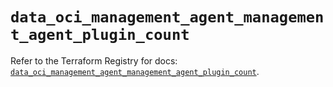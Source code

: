 # `data_oci_management_agent_management_agent_plugin_count`

Refer to the Terraform Registry for docs: [`data_oci_management_agent_management_agent_plugin_count`](https://registry.terraform.io/providers/oracle/oci/6.18.0/docs/data-sources/management_agent_management_agent_plugin_count).
